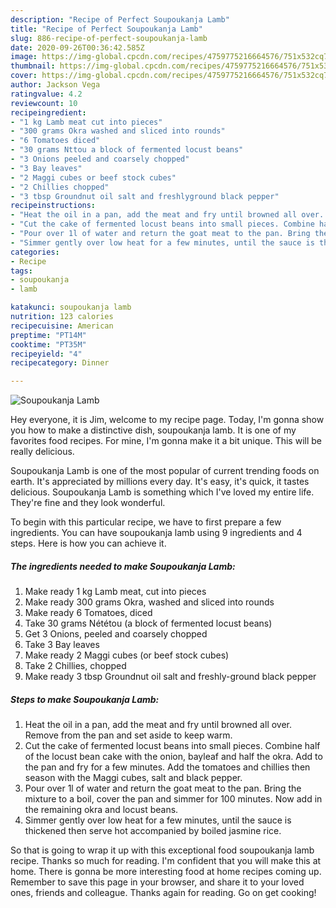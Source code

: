 ```yaml
---
description: "Recipe of Perfect Soupoukanja Lamb"
title: "Recipe of Perfect Soupoukanja Lamb"
slug: 886-recipe-of-perfect-soupoukanja-lamb
date: 2020-09-26T00:36:42.585Z
image: https://img-global.cpcdn.com/recipes/4759775216664576/751x532cq70/soupoukanja-lamb-recipe-main-photo.jpg
thumbnail: https://img-global.cpcdn.com/recipes/4759775216664576/751x532cq70/soupoukanja-lamb-recipe-main-photo.jpg
cover: https://img-global.cpcdn.com/recipes/4759775216664576/751x532cq70/soupoukanja-lamb-recipe-main-photo.jpg
author: Jackson Vega
ratingvalue: 4.2
reviewcount: 10
recipeingredient:
- "1 kg Lamb meat cut into pieces"
- "300 grams Okra washed and sliced into rounds"
- "6 Tomatoes diced"
- "30 grams Nttou a block of fermented locust beans"
- "3 Onions peeled and coarsely chopped"
- "3 Bay leaves"
- "2 Maggi cubes or beef stock cubes"
- "2 Chillies chopped"
- "3 tbsp Groundnut oil salt and freshlyground black pepper"
recipeinstructions:
- "Heat the oil in a pan, add the meat and fry until browned all over. Remove from the pan and set aside to keep warm."
- "Cut the cake of fermented locust beans into small pieces. Combine half of the locust bean cake with the onion, bayleaf and half the okra. Add to the pan and fry for a few minutes. Add the tomatoes and chillies then season with the Maggi cubes, salt and black pepper."
- "Pour over 1l of water and return the goat meat to the pan. Bring the mixture to a boil, cover the pan and simmer for 100 minutes. Now add in the remaining okra and locust beans."
- "Simmer gently over low heat for a few minutes, until the sauce is thickened then serve hot accompanied by boiled jasmine rice."
categories:
- Recipe
tags:
- soupoukanja
- lamb

katakunci: soupoukanja lamb 
nutrition: 123 calories
recipecuisine: American
preptime: "PT14M"
cooktime: "PT35M"
recipeyield: "4"
recipecategory: Dinner

---
```



![Soupoukanja Lamb](https://img-global.cpcdn.com/recipes/4759775216664576/751x532cq70/soupoukanja-lamb-recipe-main-photo.jpg)

Hey everyone, it is Jim, welcome to my recipe page. Today, I'm gonna show you how to make a distinctive dish, soupoukanja lamb. It is one of my favorites food recipes. For mine, I'm gonna make it a bit unique. This will be really delicious.



Soupoukanja Lamb is one of the most popular of current trending foods on earth. It's appreciated by millions every day. It's easy, it's quick, it tastes delicious. Soupoukanja Lamb is something which I've loved my entire life. They're fine and they look wonderful.


To begin with this particular recipe, we have to first prepare a few ingredients. You can have soupoukanja lamb using 9 ingredients and 4 steps. Here is how you can achieve it.

<!--inarticleads1-->

##### The ingredients needed to make Soupoukanja Lamb:

1. Make ready 1 kg Lamb meat, cut into pieces
1. Make ready 300 grams Okra, washed and sliced into rounds
1. Make ready 6 Tomatoes, diced
1. Take 30 grams Nététou (a block of fermented locust beans)
1. Get 3 Onions, peeled and coarsely chopped
1. Take 3 Bay leaves
1. Make ready 2 Maggi cubes (or beef stock cubes)
1. Take 2 Chillies, chopped
1. Make ready 3 tbsp Groundnut oil salt and freshly-ground black pepper




<!--inarticleads2-->

##### Steps to make Soupoukanja Lamb:

1. Heat the oil in a pan, add the meat and fry until browned all over. Remove from the pan and set aside to keep warm.
1. Cut the cake of fermented locust beans into small pieces. Combine half of the locust bean cake with the onion, bayleaf and half the okra. Add to the pan and fry for a few minutes. Add the tomatoes and chillies then season with the Maggi cubes, salt and black pepper.
1. Pour over 1l of water and return the goat meat to the pan. Bring the mixture to a boil, cover the pan and simmer for 100 minutes. Now add in the remaining okra and locust beans.
1. Simmer gently over low heat for a few minutes, until the sauce is thickened then serve hot accompanied by boiled jasmine rice.




So that is going to wrap it up with this exceptional food soupoukanja lamb recipe. Thanks so much for reading. I'm confident that you will make this at home. There is gonna be more interesting food at home recipes coming up. Remember to save this page in your browser, and share it to your loved ones, friends and colleague. Thanks again for reading. Go on get cooking!
